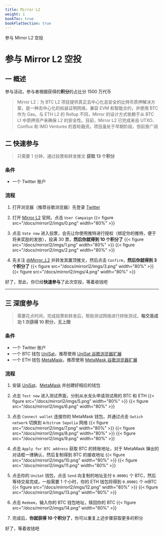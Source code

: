```yaml
---
title: Mirror L2
weight: 1
bookToc: true
bookFlatSection: true
---
```


参与 Mirror L2 空投

<!--more-->

# 参与 Mirror L2 空投

## 一 概述

参与活动，参与者根据获得的**积分**的占比分 1500 万代币

> Mirror L2：为 BTC L2 项目提供真正去中心化且安全的比特币质押解决方案，是一种去中心化的权益证明网络，兼容 EVM 和智能合约，并使用 BTC 作为 Gas。与 ETH L2 的 Rollup 不同，Mirror 的设计方式依赖于从 BTC L1 中质押资产来确保 L2 的安全性。目前，Mirror L2 已完成来自 UTXO、Conflux 和 IMO Ventures 的首轮融资。项目虽处于早期阶段，但前景广阔


## 二 快速参与

> 只需要 1 分钟，通过投票和转发推文 **获取 13 个积分**

### 条件

- 一个 Twitter 账户

### 流程

1. 打开浏览器（推荐谷歌浏览器）先登录 [Twitter][twitter]

2. 打开 <a href="https://mirrorl2.com/?8WDsbh9r" target="_blank">Mirror L2</a> 官网，点击 `User Campaign`
    {{< figure src="/docs/mirrorl2/imgs/0.png" width="80%" >}}

3. 点击 `Vate now` 进入投票，会先让你使用推特进行授权（绑定你的推特，便于将来奖励的发放），投满 30 票，**然后你就得到 10 个积分了**
    {{< figure src="/docs/mirrorl2/imgs/1.png" width="80%" >}}
    {{< figure src="/docs/mirrorl2/imgs/2.png" width="80%" >}}

4. 先关注 [@Mirror_L2][ml2-twitter] 并转发其置顶推文，然后点击 `Confirm`，**然后你就得到 3 个积分了**
    {{< figure src="/docs/mirrorl2/imgs/3.png" width="80%" >}}
    {{< figure src="/docs/mirrorl2/imgs/4.png" width="80%" >}}

好了，至此，你已经**快速参与**了此次空投，等着收钱吧


[twitter]: https://twitter.com/
[ml2-twitter]: https://twitter.com/Mirror_L2

---

## 三 深度参与

> 需要花点时间，完成投票和转发后，帮助测试网络进行转账测试，**每交易成功 1 次获得 10 积分，无上限**

### 条件

- 一个 Twitter 账户
- 一个 BTC 钱包 [UniSat][unisat]，推荐使用 [UniSat 谷歌浏览器扩展][unisat-chrome]
- 一个 ETH 钱包 [MetaMask][metamask]，推荐使用 [MetaMask 谷歌浏览器扩展][metamask-chrome]

### 流程

1. 安装 [UniSat][unisat]、[MetaMask][metamask] 并创建好相应的钱包

2. 点击 `Test now` 进入测试界面，分别从水龙头申请测试用的 BTC 和 ETH
    {{< figure src="/docs/mirrorl2/imgs/5.png" width="80%" >}}
    {{< figure src="/docs/mirrorl2/imgs/6.png" width="80%" >}}

3. 点击 `Connect wallet` 连接你的 MetaMask 钱包，并通过点击 `Swtich network` 切换到 `Arbitrum Sepolia` 网络
    {{< figure src="/docs/mirrorl2/imgs/7.png" width="80%" >}}
    {{< figure src="/docs/mirrorl2/imgs/8.png" width="80%" >}}
    {{< figure src="/docs/mirrorl2/imgs/9.png" width="80%" >}}

4. 点击 `Apply for BTC address` 获取 BTC 的转账地址，对于 MetaMask 弹出的对话框一律确认，然后复制得到 BTC 的接收地址
    {{< figure src="/docs/mirrorl2/imgs/10.png" width="80%" >}}
    {{< figure src="/docs/mirrorl2/imgs/11.png" width="80%" >}}

5. 点击你的 `UniSat` 钱包，点击 `Send` 向复制的地址支付 `0.00001` 个 BTC，然后等待交易完成，一般需要 1 个小时，你的 ETH 钱包将得到 `0.00001` 个 mBTC
    {{< figure src="/docs/mirrorl2/imgs/12.png" width="80%" >}}
    {{< figure src="/docs/mirrorl2/imgs/13.png" width="80%" >}}

6. 点击 `Redeem`，输入你的 BTC 钱包地址，赎回你的 BTC
    {{< figure src="/docs/mirrorl2/imgs/14.png" width="80%" >}}

7. 完成后，**你就获得 10 个积分了**，你可以重复上述步骤获取更多的积分

好了，等着收钱吧

[unisat]: https://unisat.io/download
[unisat-chrome]: https://chromewebstore.google.com/detail/ppbibelpcjmhbdihakflkdcoccbgbkpo
[metamask]: https://metamask.io/download/
[metamask-chrome]: https://chromewebstore.google.com/detail/metamask/nkbihfbeogaeaoehlefnkodbefgpgknn
